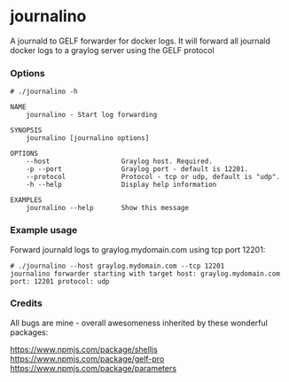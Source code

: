 # journalino
A journald to GELF forwarder for docker logs. It will forward all journald docker logs to a graylog server using the GELF protocol

### Options

```
# ./journalino -h

NAME
    journalino - Start log forwarding

SYNOPSIS
    journalino [journalino options]

OPTIONS
    --host                  Graylog host. Required.
    -p --port               Graylog port - default is 12201.
    --protocol              Protocol - tcp or udp, default is "udp".
    -h --help               Display help information

EXAMPLES
    journalino --help       Show this message
```
### Example usage
Forward journald logs to graylog.mydomain.com using tcp port 12201:
```
# ./journalino --host graylog.mydomain.com --tcp 12201 
journalino forwarder starting with target host: graylog.mydomain.com port: 12201 protocol: udp

```

### Credits

All bugs are mine - overall awesomeness inherited by these wonderful packages:

https://www.npmjs.com/package/shelljs
https://www.npmjs.com/package/gelf-pro
https://www.npmjs.com/package/parameters

